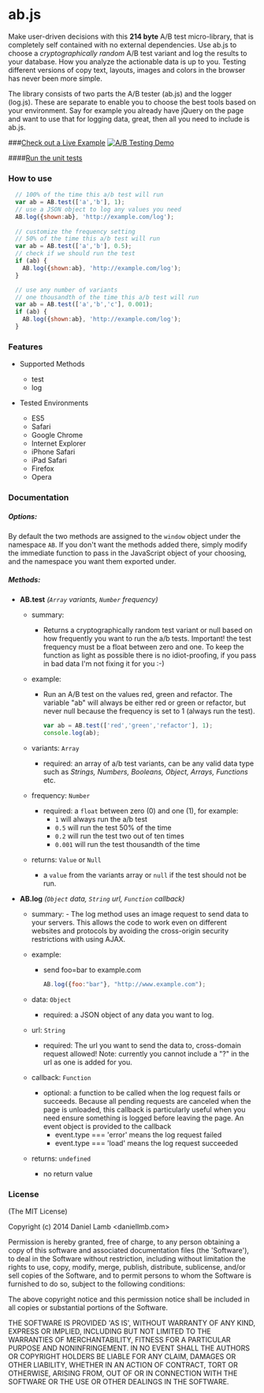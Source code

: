 ab.js
=====

Make user-driven decisions with this **214 byte** A/B test micro-library, that is completely self contained with no external dependencies. Use ab.js to choose a *cryptographically random* A/B test variant and log the results to your database. How you analyze the actionable data is up to you. Testing different versions of copy text, layouts, images and colors in the browser has never been more simple.

The library consists of two parts the A/B tester (ab.js) and the logger (log.js). These are separate to enable you to choose the best tools based on your environment. Say for example you already have jQuery on the page and want to use that for logging data, great, then all you need to include is ab.js.

###[Check out a Live Example](http://daniellmb.github.io/ab.js/)
[![A/B Testing Demo](http://daniellmb.github.io/ab.js/img/demo.gif "A/B Testing Demo")](http://daniellmb.github.io/ab.js/)

####[Run the unit tests](http://daniellmb.github.io/ab.js/specs.htm)

### How to use

```javascript
  // 100% of the time this a/b test will run
  var ab = AB.test(['a','b'], 1);
  // use a JSON object to log any values you need
  AB.log({shown:ab}, 'http://example.com/log');
  
  // customize the frequency setting
  // 50% of the time this a/b test will run
  var ab = AB.test(['a','b'], 0.5);
  // check if we should run the test
  if (ab) {
    AB.log({shown:ab}, 'http://example.com/log');
  }

  // use any number of variants
  // one thousandth of the time this a/b test will run
  var ab = AB.test(['a','b','c'], 0.001);
  if (ab) {
    AB.log({shown:ab}, 'http://example.com/log');
  }
```

### Features

- Supported Methods
  - test
  - log

- Tested Environments
  - ES5
  - Safari
  - Google Chrome
  - Internet Explorer
  - iPhone Safari
  - iPad Safari
  - Firefox
  - Opera

### Documentation 

##### Options:

By default the two methods are assigned to the `window` object under the namespace `AB`. If you don't want the methods added there, simply modify the immediate function to pass in the JavaScript object of your choosing, and the namespace you want them exported under.

##### Methods:

- **AB.test** *(`Array` variants, `Number` frequency)*

  - summary: 
    - Returns a cryptographically random test variant or null based on how frequently you want to run the a/b tests. Important! the test frequency must be a float between zero and one. To keep the function as light as possible there is no idiot-proofing, if you pass in bad data I'm not fixing it for you :-)
  
  - example:
    - Run an A/B test on the values red, green and refactor. The variable "ab" will always be either red or green or refactor, but never null because the frequency is set to 1 (always run the test).

      ```javascript
      var ab = AB.test(['red','green','refactor'], 1);
      console.log(ab);
      ```

  - variants: `Array`
    - required: an array of a/b test variants, can be any valid data type such as *Strings, Numbers, Booleans, Object, Arrays, Functions* etc.
  
  - frequency: `Number`
    - required: a `float` between zero (0) and one (1), for example:
      - `1` will always run the a/b test
      - `0.5` will run the test 50% of the time
      - `0.2` will run the test two out of ten times
      - `0.001` will run the test thousandth of the time

  - returns: `Value` or `Null`
    - a `value` from the variants array or `null` if the test should not be run.

- **AB.log** *(`Object` data, `String` url, `Function` callback)*

  - summary:
        - The log method uses an image request to send data to your servers. This allows the code to work even on different websites and protocols by avoiding the cross-origin security restrictions with using AJAX.

  - example:
    - send foo=bar to example.com

      ```javascript
      AB.log({foo:"bar"}, "http://www.example.com");
      ```
      
  - data: `Object`
    - required: a JSON object of any data you want to log.

  - url: `String`
    - required: The url you want to send the data to, cross-domain request allowed! Note: currently you cannot include a "?" in the url as one is added for you.

  - callback: `Function`
    - optional: a function to be called when the log request fails or succeeds. Because all pending requests are canceled when the page is unloaded, this callback is particularly useful when you need ensure something is logged before leaving the page. An event object is provided to the callback
      - event.type === 'error' means the log request failed
      - event.type === 'load' means the log request succeeded

  - returns: `undefined`
    - no return value


### License 

(The MIT License)

Copyright (c) 2014 Daniel Lamb <daniellmb.com>

Permission is hereby granted, free of charge, to any person obtaining
a copy of this software and associated documentation files (the
'Software'), to deal in the Software without restriction, including
without limitation the rights to use, copy, modify, merge, publish,
distribute, sublicense, and/or sell copies of the Software, and to
permit persons to whom the Software is furnished to do so, subject to
the following conditions:

The above copyright notice and this permission notice shall be
included in all copies or substantial portions of the Software.

THE SOFTWARE IS PROVIDED 'AS IS', WITHOUT WARRANTY OF ANY KIND,
EXPRESS OR IMPLIED, INCLUDING BUT NOT LIMITED TO THE WARRANTIES OF
MERCHANTABILITY, FITNESS FOR A PARTICULAR PURPOSE AND NONINFRINGEMENT.
IN NO EVENT SHALL THE AUTHORS OR COPYRIGHT HOLDERS BE LIABLE FOR ANY
CLAIM, DAMAGES OR OTHER LIABILITY, WHETHER IN AN ACTION OF CONTRACT,
TORT OR OTHERWISE, ARISING FROM, OUT OF OR IN CONNECTION WITH THE
SOFTWARE OR THE USE OR OTHER DEALINGS IN THE SOFTWARE.

